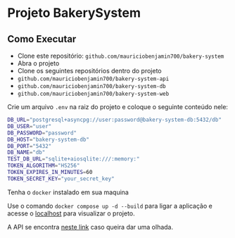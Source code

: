 # Projeto BakerySystem

## Como Executar

- Clone este repositório: `github.com/mauriciobenjamin700/bakery-system`
- Abra o projeto
- Clone os seguintes repositórios dentro do projeto
- `github.com/mauriciobenjamin700/bakery-system-api`
- `github.com/mauriciobenjamin700/bakery-system-db`
- `github.com/mauriciobenjamin700/bakery-system-web`

Crie um arquivo `.env` na raiz do projeto e coloque o seguinte conteúdo nele:

```bash
DB_URL="postgresql+asyncpg://user:password@bakery-system-db:5432/db"
DB_USER="user"
DB_PASSWORD="password"
DB_HOST="bakery-system-db"
DB_PORT="5432"
DB_NAME="db"
TEST_DB_URL="sqlite+aiosqlite:///:memory:"
TOKEN_ALGORITHM="HS256"
TOKEN_EXPIRES_IN_MINUTES=60
TOKEN_SECRET_KEY="your_secret_key"
```

Tenha o `docker` instalado em sua maquina

Use o comando `docker compose up -d --build` para ligar a aplicação e acesse o [localhost](http://localhost) para visualizar o projeto.

A API se encontra [neste link](http://localhost/api/docs) caso queira dar uma olhada.

